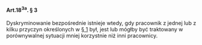 #### Art.18<sup>3a</sup>. § 3

Dyskryminowanie bezpośrednie istnieje wtedy, gdy pracownik z jednej lub z kilku przyczyn określonych w [§ 1](./art_18_3a-1.md) był, jest lub mógłby być traktowany w porównywalnej sytuacji mniej korzystnie niż inni pracownicy.

